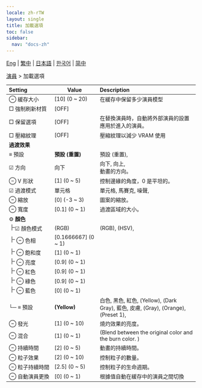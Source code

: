 ```yaml
---
locale: zh-rTW
layout: single
title: 加載選項
toc: false
sidebar:
  nav: "docs-zh"
---
```

[Eng](/dancexr/menu/2025.4/actors/loader_options) | [繁中](/tw/dancexr/menu/2025.4/actors/loader_options) | [日本語](/jp/dancexr/menu/2025.4/actors/loader_options) | [한국어](/kr/dancexr/menu/2025.4/actors/loader_options) | [简中](/zh/dancexr/menu/2025.4/actors/loader_options)

[演員](../menu#演員) > 加載選項



| Setting | Value | Description |
| :--- | --- | :--- |
|<nobr> ⊖ 緩存大小</nobr>| [10] (0 ~ 20) | 在緩存中保留多少演員模型
|<nobr> □ 強制刷新材質</nobr>| [OFF] | 
|<nobr> □ 保留選項</nobr>| [OFF] | 在替換演員時，自動將外部演員的設置應用於進入的演員。
|<nobr> □ 壓縮紋理</nobr>| [OFF] | 壓縮紋理以減少 VRAM 使用
|<nobr> **過渡效果**</nobr>|| 
|<nobr> ≡ 預設</nobr>| **預設 (重置)** | 預設 (重置),  |
|<nobr>☑ 方向</nobr>| 向下 | 向下, 向上, <br/>動畫的方向。
|<nobr> ⊖ V 形狀</nobr>| [1] (0 ~ 5) | 控制邊緣的角度，0 是平坦的。
|<nobr>☑ 過渡模式</nobr>| 單元格 | 單元格, 馬賽克, 噪聲, 
|<nobr> ⊖ 縮放</nobr>| [0] (-3 ~ 3) | 圖案的縮放。
|<nobr> ⊖ 寬度</nobr>| [0.1] (0 ~ 1) | 過渡區域的大小。
|<nobr> ⚙️ **顏色**</nobr>| | 
|<nobr><img src="/images/icon/ic_line_t.png"/>☑ 顏色模式</nobr>| (RGB) | (RGB), (HSV), 
|<nobr><img src="/images/icon/ic_line_t.png"/> ⊖ 色相</nobr>| [0.1666667] (0 ~ 1) | 
|<nobr><img src="/images/icon/ic_line_t.png"/> ⊖ 飽和度</nobr>| [1] (0 ~ 1) | 
|<nobr><img src="/images/icon/ic_line_t.png"/> ⊖ 亮度</nobr>| [0.9] (0 ~ 1) | 
|<nobr><img src="/images/icon/ic_line_t.png"/> ⊖ 紅色</nobr>| [0.9] (0 ~ 1) | 
|<nobr><img src="/images/icon/ic_line_t.png"/> ⊖ 綠色</nobr>| [0.9] (0 ~ 1) | 
|<nobr><img src="/images/icon/ic_line_t.png"/> ⊖ 藍色</nobr>| [0] (0 ~ 1) | 
|<nobr>└─ ≡ 預設</nobr>| **(Yellow)** | 白色, 黑色, 紅色, (Yellow), (Dark Gray), 藍色, 皮膚, (Gray), (Orange), (Preset 1),  |
|<nobr> ⊖ 發光</nobr>| [1] (0 ~ 10) | 燒灼效果的亮度。
|<nobr> ⊖ 混合</nobr>| [1] (0 ~ 1) | (Blend between the original color and the burn color. )
|<nobr> ⊖ 持續時間</nobr>| [2] (0 ~ 5) | 動畫的持續時間。
|<nobr> ⊖ 粒子效果</nobr>| [2] (0 ~ 10) | 控制粒子的數量。
|<nobr> ⊖ 粒子持續時間</nobr>| [2.5] (0 ~ 5) | 控制粒子的生命週期。
|<nobr> ⊖ 自動演員更換</nobr>| [0] (0 ~ 1) | 根據值自動在緩存中的演員之間切換
